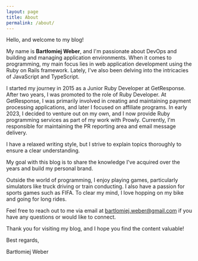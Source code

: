 ```yaml
---
layout: page
title: About
permalink: /about/
---
```

Hello, and welcome to my blog!

My name is **Bartłomiej Weber**, and I'm passionate about DevOps and building and managing application environments. When it comes to programming, my main focus lies in web application development using the Ruby on Rails framework. Lately, I've also been delving into the intricacies of JavaScript and TypeScript.

I started my journey in 2015 as a Junior Ruby Developer at GetResponse. After two years, I was promoted to the role of Ruby Developer. At GetResponse, I was primarily involved in creating and maintaining payment processing applications, and later I focused on affiliate programs. In early 2023, I decided to venture out on my own, and I now provide Ruby programming services as part of my work with Prowly. Currently, I'm responsible for maintaining the PR reporting area and email message delivery.

I have a relaxed writing style, but I strive to explain topics thoroughly to ensure a clear understanding.

My goal with this blog is to share the knowledge I've acquired over the years and build my personal brand.

Outside the world of programming, I enjoy playing games, particularly simulators like truck driving or train conducting. I also have a passion for sports games such as FIFA. To clear my mind, I love hopping on my bike and going for long rides.

Feel free to reach out to me via email at bartlomiej.weber@gmail.com if you have any questions or would like to connect.

Thank you for visiting my blog, and I hope you find the content valuable!

Best regards,

Bartłomiej Weber
